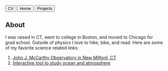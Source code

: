 
<div class="topnav">
  <a href="https://carlykleinstern.github.io/KleinStern_CV_publish.pdf">
    <button>CV</button></a>
  <a href="https://carlykleinstern.github.io/">
    <button>Home</button></a>
  <a href="https://carlykleinstern.github.io/projects.html">
    <button>Projects</button></a>
</div>

## **About**

I was raised in CT, went to college in Boston, and moved to Chicago for grad school. Outside of physics I love to hike, bike, and read.
Here are some of my favorite science related links: 

1. [John J. McCarthy Observatory in New Milford, CT](https://www.mccarthyobservatory.org/astro-photography-science/)
2. [Interactive tool to study ocean and atmosphere](https://earth.nullschool.net)
